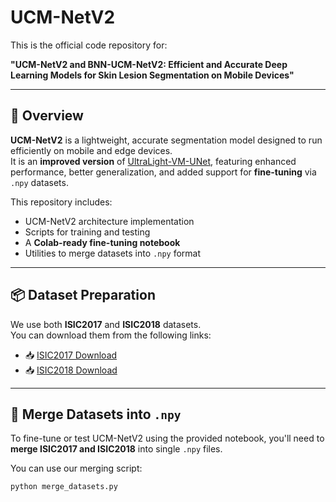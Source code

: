 # UCM-NetV2

This is the official code repository for:

**"UCM-NetV2 and BNN-UCM-NetV2: Efficient and Accurate Deep Learning Models for Skin Lesion Segmentation on Mobile Devices"**

---

## 🧠 Overview

**UCM-NetV2** is a lightweight, accurate segmentation model designed to run efficiently on mobile and edge devices.  
It is an **improved version** of [UltraLight-VM-UNet](https://github.com/wurenkai/UltraLight-VM-UNet), featuring enhanced performance, better generalization, and added support for **fine-tuning** via `.npy` datasets.

This repository includes:
- UCM-NetV2 architecture implementation
- Scripts for training and testing
- A **Colab-ready fine-tuning notebook**
- Utilities to merge datasets into `.npy` format

---

## 📦 Dataset Preparation

We use both **ISIC2017** and **ISIC2018** datasets.  
You can download them from the following links:

- 📥 [ISIC2017 Download](https://cuny547-my.sharepoint.com/:u:/g/personal/cyuan1_gradcenter_cuny_edu/EcNlo_WWGVJBtAf_F6AFrrABmSAJi9J3TlHwrnsW8ccOPw?e=NRScI8)
- 📥 [ISIC2018 Download](https://cuny547-my.sharepoint.com/:u:/g/personal/cyuan1_gradcenter_cuny_edu/EZr0xZCCRJZBv9HW4dYWr94BlHmD_9dg6k1QbnzMmH6Asw?e=RVDise)

---

## 🔁 Merge Datasets into `.npy`

To fine-tune or test UCM-NetV2 using the provided notebook, you'll need to **merge ISIC2017 and ISIC2018** into single `.npy` files.

You can use our merging script:

```bash
python merge_datasets.py
